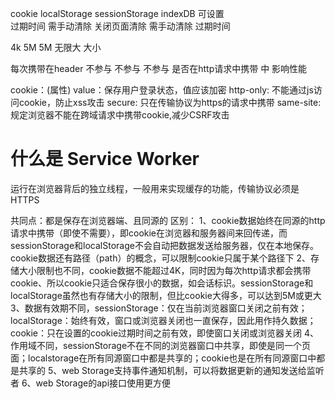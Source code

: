  cookie            localStorage          sessionStorage              indexDB
  可设置            
 过期时间           需手动清除            关闭页面清除                  需手动清除           过期时间

   4k                 5M                     5M                        无限大              大小

每次携带在header      不参与                不参与                      不参与            是否在http请求中携带
中 影响性能




cookie：(属性)
  value：保存用户登录状态，值应该加密
  http-only: 不能通过js访问cookie，防止xss攻击
  secure: 只在传输协议为https的请求中携带
  same-site: 规定浏览器不能在跨域请求中携带cookie,减少CSRF攻击


# 什么是 Service Worker
运行在浏览器背后的独立线程，一般用来实现缓存的功能，传输协议必须是HTTPS


共同点：都是保存在浏览器端、且同源的 
区别： 
1、cookie数据始终在同源的http请求中携带（即使不需要），即cookie在浏览器和服务器间来回传递，而sessionStorage和localStorage不会自动把数据发送给服务器，仅在本地保存。cookie数据还有路径（path）的概念，可以限制cookie只属于某个路径下 
2、存储大小限制也不同，cookie数据不能超过4K，同时因为每次http请求都会携带cookie、所以cookie只适合保存很小的数据，如会话标识。sessionStorage和localStorage虽然也有存储大小的限制，但比cookie大得多，可以达到5M或更大 
3、数据有效期不同，sessionStorage：仅在当前浏览器窗口关闭之前有效；localStorage：始终有效，窗口或浏览器关闭也一直保存，因此用作持久数据；cookie：只在设置的cookie过期时间之前有效，即使窗口关闭或浏览器关闭 
4、作用域不同，sessionStorage不在不同的浏览器窗口中共享，即使是同一个页面；localstorage在所有同源窗口中都是共享的；cookie也是在所有同源窗口中都是共享的 
5、web Storage支持事件通知机制，可以将数据更新的通知发送给监听者 
6、web Storage的api接口使用更方便